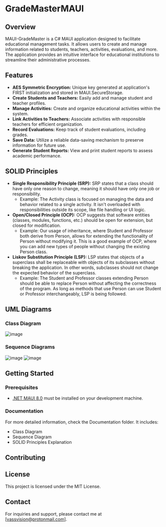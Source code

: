 # GradeMasterMAUI

## Overview
MAUI-GradeMaster is a C# MAUI application designed to facilitate educational management tasks. It allows users to create and manage information related to students, teachers, activities, evaluations, and more. 
The application provides an intuitive interface for educational institutions to streamline their administrative processes.

## Features
- **AES Symmetric Encryption:** Unique key generated at application's FIRST initialization and stored in MAUI.SecureStorage.
- **Create Students and Teachers:** Easily add and manage student and teacher profiles.
- **Manage Activities:** Create and organize educational activities within the system.
- **Link Activities to Teachers:** Associate activities with responsible teachers for efficient organization.
- **Record Evaluations:** Keep track of student evaluations, including grades.
- **Save Data:** Utilize a reliable data-saving mechanism to preserve information for future use.
- **Generate Student Reports:** View and print student reports to assess academic performance.

## SOLID Principles
- **Single Responsibility Principle (SRP):** SRP states that a class should have only one reason to change, meaning it should have only one job or responsibility. 
  - Example: The Activity class is focused on managing the data and behavior related to a single activity. It isn't overloaded with responsibilities outside its scope, like file handling or UI logic.
- **Open/Closed Principle (OCP):** OCP suggests that software entities (classes, modules, functions, etc.) should be open for extension, but closed for modification.
  - Example: Our usage of inheritance, where Student and Professor both derive from Person, allows for extending the functionality of Person without modifying it. This is a good example of OCP, where you can add new types of people without changing the existing Person class.
- **Liskov Substitution Principle (LSP):** LSP states that objects of a superclass shall be replaceable with objects of its subclasses without breaking the application. In other words, subclasses should not change the expected behavior of the superclass.
  - Example: The Student and Professor classes extending Person should be able to replace Person without affecting the correctness of the program. As long as methods that use Person can use Student or Professor interchangeably, LSP is being followed.
## UML Diagrams
### Class Diagram
![image](https://github.com/Muten-Roshi-Sama/OOP_GradeMaster-MAUI/assets/131618669/bb650ca5-0f26-4a61-be53-ddc528640471)



### Sequence Diagrams
![image](https://github.com/Muten-Roshi-Sama/OOP_GradeMaster-MAUI/assets/131618669/354e0534-e9c2-49a6-9eef-a9f967606f12)
![image](https://github.com/Muten-Roshi-Sama/OOP_GradeMaster-MAUI/assets/131618669/eaa5be91-1759-4cc0-baf4-af9f6d4773e0)



## Getting Started

### Prerequisites
- [.NET MAUI 8.0](https://dotnet.microsoft.com/apps/maui) must be installed on your development machine.

### Documentation
For more detailed information, check the Documentation folder. It includes:
- Class Diagram
- Sequence Diagram
- SOLID Principles Explanation

## Contributing

## License
This project is licensed under the MIT License.

## Contact
For inquiries and support, please contact me at [vassvision@protonmail.com].
